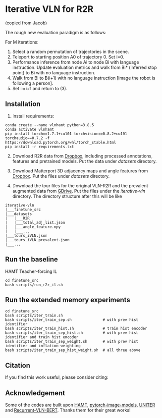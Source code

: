 # Iterative VLN for R2R
(copied from Jacob)

The rough new evaluation paradigm is as follows:

For M iterations:
1. Select a random permutation of trajectories in the scene.
1. Teleport to starting position A0 of trajectory 0. Set i=0.
1. Performance inference from node Ai to node Bi with language instruction. Update evaluation metrics and walk from Bi* (inferred stop point) to Bi with no language instruction.
1. Walk from Bi to B(i+1) with no language instruction [image the robot is following a person].
1. Set i:=i+1 and return to (3).


## Installation

1. Install requirements:
```setup
conda create --name vlnhamt python=3.8.5
conda activate vlnhamt
pip install torch==1.7.1+cu101 torchvision==0.8.2+cu101 torchaudio==0.7.2 -f https://download.pytorch.org/whl/torch_stable.html
pip install -r requirements.txt
```
2. Download R2R data from [Dropbox](https://www.dropbox.com/sh/3a5j03u286px604/AABNp887W7_Fhgv13gUt4wzda?dl=0), including processed annotations, features and pretrained models. Put the data under *datasets* directory.

3. Download Matterport 3D adjacency maps and angle features from [Dropbox](https://www.dropbox.com/sh/1jibefgj956rjbp/AAAx-ATXwrPk6NlLKFUW6DFsa?dl=0). Put the files under *datasets* directory. 
4. Download the tour files for the original VLN-R2R and the prevalent augmented data from [GDrive](https://drive.google.com/drive/folders/1pALNPuAdSxtAKpUel9BNuy0Dn11_PZNP?usp=sharing). Put the files under the *iterative-vln* directory. The directory structure after this will be like
```directory
iterative-vln
|___finetune_src
|___datasets
|   |___R2R
|   |___total_adj_list.json
|   |___angle_feature.npy
|   |___...
|___tours_iVLN.json
|___tours_iVLN_prevalent.json
|___...
```


## Run the baseline
HAMT Teacher-forcing IL
```baseline
cd finetune_src
bash scripts/run_r2r_il.sh
```


## Run the extended memory experiments
```ext_mem
cd finetune_src
bash scripts/iter_train.sh
bash scripts/iter_train_sep.sh              # with prev hist identifier
bash scripts/iter_train_hist.sh             # train hist encoder
bash scripts/iter_train_sep_hist.sh         # with prev hist identifier and train hist encoder
bash scripts/iter_train_sep_weight.sh       # with prev hist identifier and inflation weighting
bash scripts/iter_train_sep_hist_weight.sh  # all three above
```


## Citation
If you find this work useful, please consider citing:


## Acknowledgement
Some of the codes are built upon [HAMT](https://github.com/cshizhe/VLN-HAMT), [pytorch-image-models](https://github.com/rwightman/pytorch-image-models), [UNITER](https://github.com/ChenRocks/UNITER) and [Recurrent-VLN-BERT](https://github.com/YicongHong/Recurrent-VLN-BERT).
Thanks them for their great works!
